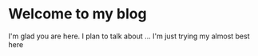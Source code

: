 # Welcome to my blog

I'm glad you are here. I plan to talk about ...
I'm just trying my almost best here
